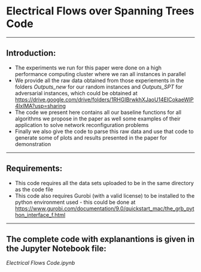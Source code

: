 # Electrical Flows over Spanning Trees Code

---

## Introduction:
* The experiments we run for this paper were done on a high performance computing cluster where we ran all instances in parallel
* We provide all the raw data obtained from those experiements in the folders *Outputs_new* for our random instances and *Outputs_SPT* for adversarial instances, which could be obtained at https://drive.google.com/drive/folders/1RHGIBrwkhXJaoU14EICokaeWlP4IxlMA?usp=sharing
* The code we present here contains all our baseline functions for all algorithms we propose in the paper as well some examples of their application to solve network reconfiguration problems
* Finally we also give the code to parse this raw data and use that code to generate some of plots and results presented in the paper for demonstration
---

## Requirements:
* This code requires all the data sets uploaded to be in the same directory as the code file
* This code also requires Gurobi (with a valid license) to be installed to the python environment used - this could be done at https://www.gurobi.com/documentation/9.0/quickstart_mac/the_grb_python_interface_f.html
---


## The complete code with explanantions is given in the Jupyter Notebook file:   
*Electrical Flows Code.ipynb*
